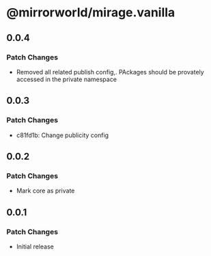 # @mirrorworld/mirage.vanilla

## 0.0.4

### Patch Changes

- Removed all related publish config,. PAckages should be provately accessed in the private namespace

## 0.0.3

### Patch Changes

- c81fd1b: Change publicity config

## 0.0.2

### Patch Changes

- Mark core as private

## 0.0.1

### Patch Changes

- Initial release
